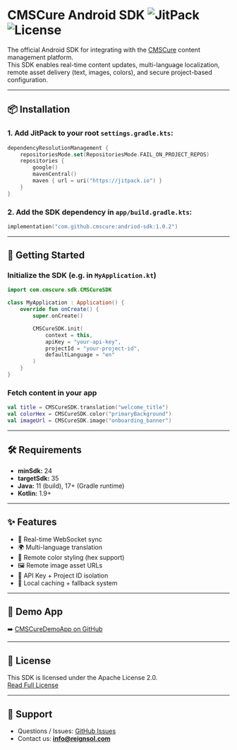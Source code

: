 # CMSCure Android SDK ![JitPack](https://jitpack.io/v/cmscure/andriod-sdk.svg) ![License](https://img.shields.io/badge/license-Apache%202.0-blue)

The official Android SDK for integrating with the [CMSCure](https://app.cmscure.com) content management platform.  
This SDK enables real-time content updates, multi-language localization, remote asset delivery (text, images, colors), and secure project-based configuration.

---

## 📦 Installation

### 1. Add JitPack to your root `settings.gradle.kts`:

```kotlin
dependencyResolutionManagement {
    repositoriesMode.set(RepositoriesMode.FAIL_ON_PROJECT_REPOS)
    repositories {
        google()
        mavenCentral()
        maven { url = uri("https://jitpack.io") }
    }
}
```

### 2. Add the SDK dependency in `app/build.gradle.kts`:

```kotlin
implementation("com.github.cmscure:andriod-sdk:1.0.2")
```

---

## 🚀 Getting Started

### Initialize the SDK (e.g. in `MyApplication.kt`)

```kotlin
import com.cmscure.sdk.CMSCureSDK

class MyApplication : Application() {
    override fun onCreate() {
        super.onCreate()

        CMSCureSDK.init(
            context = this,
            apiKey = "your-api-key",
            projectId = "your-project-id",
            defaultLanguage = "en"
        )
    }
}
```

### Fetch content in your app

```kotlin
val title = CMSCureSDK.translation("welcome_title")
val colorHex = CMSCureSDK.color("primaryBackground")
val imageUrl = CMSCureSDK.image("onboarding_banner")
```

---

## 🛠 Requirements

- **minSdk:** 24  
- **targetSdk:** 35  
- **Java:** 11 (build), 17+ (Gradle runtime)  
- **Kotlin:** 1.9+

---

## ✨ Features

- 🔄 Real-time WebSocket sync
- 🌍 Multi-language translation
- 🎨 Remote color styling (hex support)
- 🖼️ Remote image asset URLs
- 🔐 API Key + Project ID isolation
- 💾 Local caching + fallback system

---

## 🧪 Demo App

➡️ [CMSCureDemoApp on GitHub](https://github.com/cmscure/CMSCureDemoApp)

---

## 📄 License

This SDK is licensed under the Apache License 2.0.  
[Read Full License](http://www.apache.org/licenses/LICENSE-2.0.txt)

---

## 💬 Support

- Questions / Issues: [GitHub Issues](https://github.com/cmscure/andriod-sdk/issues)  
- Contact us: **info@reignsol.com**
